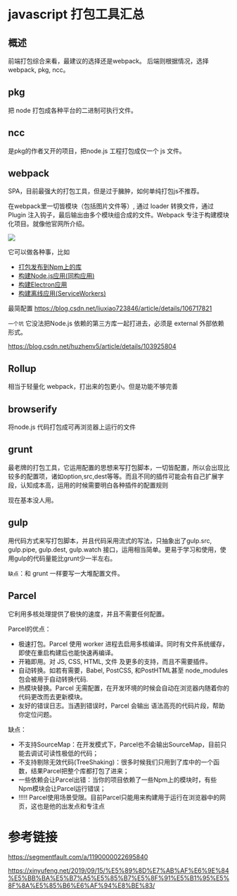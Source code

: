 # javascript 打包工具汇总
## 概述
前端打包综合来看，最建议的选择还是webpack。
后端则根据情况，选择webpack, pkg, ncc。

## pkg

把 node 打包成各种平台的二进制可执行文件。

## ncc

是pkg的作者又开的项目，把node.js 工程打包成仅一个 js 文件。

## webpack

SPA，目前最强大的打包工具，但是过于臃肿，如何单纯打包js不推荐。

在webpack里一切皆模块（包括图片文件等）, 通过 loader 转换文件，通过Plugin 注入钩子，最后输出由多个模块组合成的文件。Webpack 专注于构建模块化项目。就像他官网所介绍。

![](https://webpack.github.io/assets/what-is-webpack.png)

它可以做各种事，比如

- [打包发布到Npm上的库](http://webpack.wuhaolin.cn/3实战/3-13构建Npm模块.html)
- [构建Node.js应用(同构应用)](http://webpack.wuhaolin.cn/3实战/3-11构建同构应用.html)
- [构建Electron应用](http://webpack.wuhaolin.cn/3实战/3-12构建Electron应用.html)
- [构建离线应用(ServiceWorkers)](http://webpack.wuhaolin.cn/3实战/3-14构建离线应用.html)



最简配置 https://blog.csdn.net/liuxiao723846/article/details/106717821

`一个坑` 它没法把Node.js 依赖的第三方库一起打进去，必须是 external 外部依赖形式。

 https://blog.csdn.net/huzhenv5/article/details/103925804



## Rollup

相当于轻量化 webpack，打出来的包更小。但是功能不够完善

## browserify

将node.js 代码打包成可再浏览器上运行的文件


## grunt

最老牌的打包工具，它运用配置的思想来写打包脚本，一切皆配置，所以会出现比较多的配置项，诸如option,src,dest等等。而且不同的插件可能会有自己扩展字段，认知成本高，运用的时候需要明白各种插件的配置规则

现在基本没人用。

## gulp

用代码方式来写打包脚本，并且代码采用流式的写法，只抽象出了gulp.src, gulp.pipe, gulp.dest, gulp.watch 接口，运用相当简单。更易于学习和使用，使用gulp的代码量能比grunt少一半左右。

`缺点`：和 grunt 一样要写一大堆配置文件。


## Parcel

它利用多核处理提供了极快的速度，并且不需要任何配置。

Parcel的优点：

- 极速打包。Parcel 使用 worker 进程去启用多核编译。同时有文件系统缓存，即使在重启构建后也能快速再编译。
- 开箱即用。对 JS, CSS, HTML, 文件 及更多的支持，而且不需要插件。
- 自动转换。如若有需要，Babel, PostCSS, 和PostHTML甚至 node_modules 包会被用于自动转换代码.
- 热模块替换。Parcel 无需配置，在开发环境的时候会自动在浏览器内随着你的代码更改而去更新模块。
- 友好的错误日志。当遇到错误时，Parcel 会输出 语法高亮的代码片段，帮助你定位问题。

缺点：

- 不支持SourceMap：在开发模式下，Parcel也不会输出SourceMap，目前只能去调试可读性极低的代码；
- 不支持剔除无效代码(TreeShaking)：很多时候我们只用到了库中的一个函数，结果Parcel把整个库都打包了进来；
- 一些依赖会让Parcel出错：当你的项目依赖了一些Npm上的模块时，有些Npm模块会让Parcel运行错误；
- !!!!! Parcel使用场景受限。目前Parcel只能用来构建用于运行在浏览器中的网页，这也是他的出发点和专注点


#  参考链接

https://segmentfault.com/a/1190000022695840

https://xinyufeng.net/2019/09/15/%E5%89%8D%E7%AB%AF%E6%9E%84%E5%BB%BA%E5%B7%A5%E5%85%B7%E5%8F%91%E5%B1%95%E5%8F%8A%E5%85%B6%E6%AF%94%E8%BE%83/

